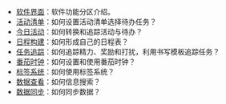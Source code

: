 - [软件界面](interface.md)：软件功能分区介绍。
- [活动清单](activity.md)：如何设置活动清单选择待办任务？
- [今日活动](today.md)：如何转换和追踪活动与待办？
- [日程构建](timetable.md)：如何形成自己的日程表？
- [任务追踪](task.md)：如何追踪精力、奖励和打扰，利用书写模板追踪任务？
- [番茄时钟](timer.md)：如何设置和使用番茄时钟？
- [标签系统](tag.md)：如何使用标签系统？
- [数据查看](search.md)：如何信息搜索？
- [数据同步](synchronize.md)：如何同步数据？
